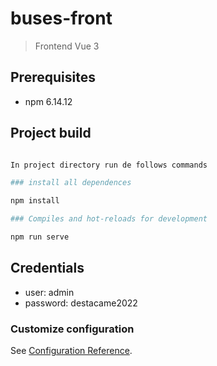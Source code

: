 # buses-front

> Frontend Vue 3

## Prerequisites
- npm 6.14.12

## Project build
``` bash

In project directory run de follows commands

### install all dependences

npm install

### Compiles and hot-reloads for development

npm run serve

```

## Credentials
* user: admin
* password: destacame2022

### Customize configuration
See [Configuration Reference](https://cli.vuejs.org/config/).
